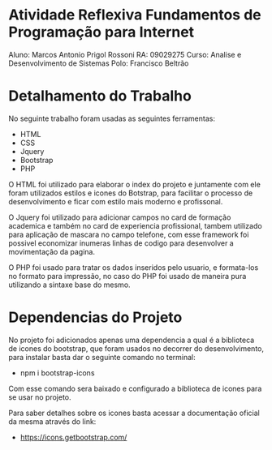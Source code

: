 # Atividade Reflexiva Fundamentos de Programação para Internet

Aluno: Marcos Antonio Prigol Rossoni
RA: 09029275
Curso: Analise e Desenvolvimento de Sistemas
Polo: Francisco Beltrão

# Detalhamento do Trabalho

No seguinte trabalho foram usadas as seguintes ferramentas:
- HTML
- CSS
- Jquery
- Bootstrap
- PHP

O HTML foi utilizado para elaborar o index do projeto e juntamente com ele foram utilizados estilos e icones do Botstrap, para facilitar o processo de desenvolvimento e ficar com estilo mais moderno e profissonal.

O Jquery foi utilizado para adicionar campos no card de formação academica e também no card de experiencia profissional, tambem utilizado para aplicação de mascara no campo telefone, com esse framework foi possivel economizar inumeras linhas de codigo para desenvolver a movimentação da pagina.

O PHP foi usado para tratar os dados inseridos pelo usuario, e formata-los no formato para impressão, no caso do PHP foi usado de maneira pura utilizando a sintaxe base do mesmo.

# Dependencias do Projeto

No projeto foi adicionados apenas uma dependencia a qual é a biblioteca de icones do bootstrap, que foram usados no decorrer do desenvolvimento, para instalar basta dar o seguinte comando no terminal: 

- npm i bootstrap-icons

Com esse comando sera baixado e configurado a biblioteca de icones para se usar no projeto.

Para saber detalhes sobre os icones basta acessar a documentação oficial da mesma através do link:

- https://icons.getbootstrap.com/
